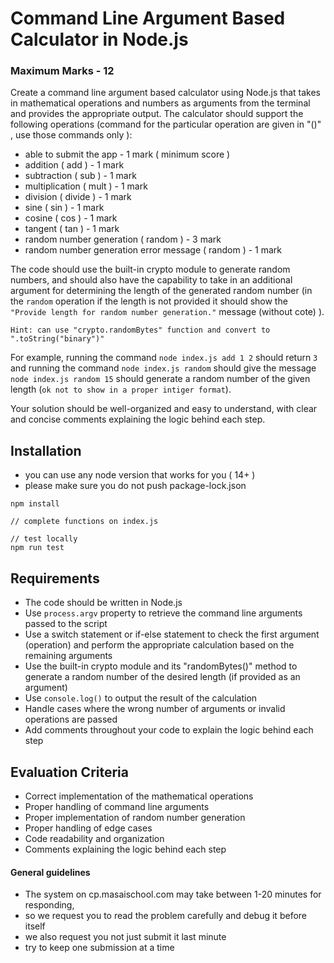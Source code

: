 # Command Line Argument Based Calculator in Node.js

### Maximum Marks - 12

Create a command line argument based calculator using Node.js that takes in mathematical operations and numbers as arguments from the terminal and provides the appropriate output. The calculator should support the following operations (command for the particular operation are given in "()" , use those commands only ):

- able to submit the app - 1 mark ( minimum score )
- addition ( add ) - 1 mark
- subtraction ( sub ) - 1 mark
- multiplication ( mult ) - 1 mark
- division ( divide ) - 1 mark
- sine ( sin ) - 1 mark
- cosine ( cos ) - 1 mark
- tangent ( tan ) - 1 mark
- random number generation  ( random ) - 3 mark
- random number generation error message  ( random ) - 1 mark

The code should use the built-in crypto module to generate random numbers, and should also have the capability to take in an additional argument for determining the length of the generated random number (in the `random` operation if the length is not provided it should show the `"Provide length for random number generation."` message (without cote) ).

`Hint: can use "crypto.randomBytes" function and convert to ".toString("binary")"`

For example, running the command `node index.js add 1 2` should return `3` and running the command `node index.js random` should give the message `node index.js random 15`  should generate a random number of the given length (`ok not to show in a proper intiger format`).

Your solution should be well-organized and easy to understand, with clear and concise comments explaining the logic behind each step.


## Installation

- you can use any node version that works for you ( 14+ )
- please make sure you do not push package-lock.json

```
npm install

// complete functions on index.js

// test locally
npm run test
```

## Requirements

- The code should be written in Node.js
- Use `process.argv` property to retrieve the command line arguments passed to the script
- Use a switch statement or if-else statement to check the first argument (operation) and perform the appropriate calculation based on the remaining arguments
- Use the built-in crypto module and its "randomBytes()" method to generate a random number of the desired length (if provided as an argument)
- Use `console.log()` to output the result of the calculation
- Handle cases where the wrong number of arguments or invalid operations are passed
- Add comments throughout your code to explain the logic behind each step

## Evaluation Criteria

- Correct implementation of the mathematical operations
- Proper handling of command line arguments
- Proper implementation of random number generation
- Proper handling of edge cases
- Code readability and organization
- Comments explaining the logic behind each step

#### General guidelines

- The system on cp.masaischool.com may take between 1-20 minutes for responding,
- so we request you to read the problem carefully and debug it before itself
- we also request you not just submit it last minute
- try to keep one submission at a time
